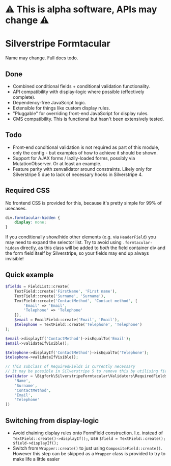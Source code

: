# ⚠️ This is alpha software, APIs may change ⚠️

# Silverstripe Formtacular

Name may change. Full docs todo.

## Done

- Combined conditional fields + conditional validation functionality.
- API compatibility with display-logic where possible (effectively complete).
- Dependency-free JavaScript logic.
- Extensible for things like custom display rules.
- "Pluggable" for overriding front-end JavaScript for display rules.
- CMS compatibility. This is functional but hasn't been extensively tested.

## Todo

- Front-end conditional validation is not required as part of this module, only the config - but examples of how to achieve it should be shown.
- Support for AJAX forms / lazily-loaded forms, possibly via MutationObserver. Or at least an example.
- Feature parity with zenvalidator around constraints. Likely only for Silverstripe 5 due to lack of necessary hooks in Silverstripe 4.

## Required CSS

No frontend CSS is provided for this, because it's pretty simple for 99% of usecases.

```css
div.formtacular-hidden {
    display: none;
}
```

If you conditionally show/hide other elements (e.g. via `HeaderField`) you may need to expand the selector list. Try to
avoid using `.formtacular-hidden` directly, as this class will be added to _both_ the field container div and the form
field itself by Silverstripe, so your fields may end up always invisible!

## Quick example

```php
$fields = FieldList::create(
    TextField::create('FirstName', 'First name'),
    TextField::create('Surname', 'Surname'),
    TextField::create('ContactMethod', 'Contact method', [
        'Email' => 'Email',
        'Telephone' => 'Telephone'
    ]),
    $email = EmailField::create('Email', 'Email'),
    $telephone = TextField::create('Telephone', 'Telephone')
);

$email->displayIf('ContactMethod')->isEqualTo('Email');
$email->validateIfVisible();

$telephone->displayIf('ContactMethod')->isEqualTo('Telephone');
$telephone->validateIfVisible();

// This subclass of RequiredFields is currently necessary
// It may be possible in Silverstripe 5 to remove this by utilising field validation extension hooks
$validator = \Bigfork\SilverstripeFormtacular\Validators\RequiredFields::create([
    'Name',
    'Surname',
    'ContactMethod',
    'Email',
    'Telephone'
])
```

## Switching from display-logic

- Avoid chaining display rules onto FormField construction. I.e. instead of `TextField::create()->displayIf();`, use
`$field = TextField::create(); $field->displayIf();`
- Switch from `Wrapper::create()` to just using `CompositeField::create()`. However this step can be skipped as a
`Wrapper` class is provided to try to make life a little easier
